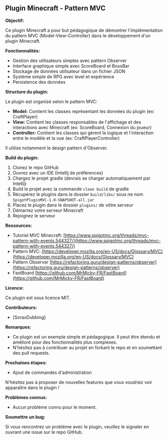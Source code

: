 ## Plugin Minecraft - Pattern MVC

**Objectif:**

Ce plugin Minecraft a pour but pédagogique de démontrer l'implémentation du pattern MVC (Model-View-Controller) dans le développement d'un plugin Minecraft.

**Fonctionnalités:**

* Gestion des utilisateurs simples avec pattern Observer
* Interface graphique simple avec ScoreBoard et BossBar
* Stockage de données utilisateur dans un fichier JSON
* Système simple de RPG avec level et expérience
* Persistence des données

**Structure du plugin:**

Le plugin est organisé selon le pattern MVC:

* **Model:** Contient les classes représentant les données du plugin (ex: CraftPlayer)
* **View:** Contient les classes responsables de l'affichage et des interactions avec Minecraft (ex: ScoreBoard, Connexion du joueur)
* **Controller:** Contient les classes qui gèrent la logique et l'interaction entre le modèle et la vue (ex: CraftPlayerController)

Il utilise notamment le design pattern d'Observer.

**Build du plugin:**

1. Clonez le repo GitHub
2. Ouvrez avec un IDE (Intellij de préférences)
3. Chargez le projet gradle (devrais se charger automatiquement par Intellij)
4. Build le projet avec la commande `clean build` de gradle
5. Récupérez le plugins dans le dossier `build/libs/` sous ne nom `SpigotPluginMVC-1.0-SNAPSHOT-all.jar`
6. Placez le plugin dans le dossier `plugins/` de vôtre serveur
2. Démarrez votre serveur Minecraft
3. Rejoignez le serveur

**Ressources:**

* Tutoriel MVC Minecraft: [https://www.spigotmc.org/threads/mvc-pattern-with-events.544327/](https://www.spigotmc.org/threads/mvc-pattern-with-events.544327/)
* Pattern MVC: [https://developer.mozilla.org/en-US/docs/Glossary/MVC](https://developer.mozilla.org/en-US/docs/Glossary/MVC)
* Pattern Observer [https://refactoring.guru/design-patterns/observer](https://refactoring.guru/design-patterns/observer)
* FastBoard [https://github.com/MrMicky-FR/FastBoard](https://github.com/MrMicky-FR/FastBoard)

**Licence:**

Ce plugin est sous licence MIT.

**Contributeurs:**

* [SoraxDubbing]

**Remarques:**

* Ce plugin est un exemple simple et pédagogique. Il peut être étendu et amélioré pour des fonctionnalités plus complexes.
* N'hésitez pas à contribuer au projet en forkant le repo et en soumettant des pull requests.

**Prochaines étapes:**

* Ajout de commandes d'administration

N'hésitez pas à proposer de nouvelles features que vous voudriez voir apparaître dans le plugin !

**Problèmes connus:**

* Aucun problème connu pour le moment.

**Soumettre un bug:**

Si vous rencontrez un problème avec le plugin, veuillez le signaler en ouvrant une issue sur le repo GitHub.
